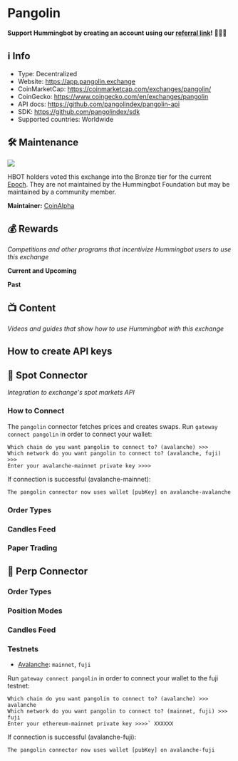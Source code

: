 # Pangolin

**Support Hummingbot by creating an account using our [referral link](https://app.pangolin.exchange/)!** 🙏🙏🙏

## ℹ️ Info

- Type: Decentralized
- Website: <https://app.pangolin.exchange>
- CoinMarketCap: <https://coinmarketcap.com/exchanges/pangolin/>
- CoinGecko: <https://www.coingecko.com/en/exchanges/pangolin>
- API docs: <https://github.com/pangolindex/pangolin-api>
- SDK: <https://github.com/pangolindex/sdk>
- Supported countries: Worldwide

## 🛠 Maintenance

![](https://img.shields.io/static/v1?label=Hummingbot&message=BRONZE&color=green)

HBOT holders voted this exchange into the Bronze tier for the current [Epoch](/governance/epochs). They are not maintained by the Hummingbot Foundation but may be maintained by a community member.

**Maintainer:** [CoinAlpha](https://coinalpha.com)

## 💰 Rewards
*Competitions and other programs that incentivize Hummingbot users to use this exchange*

**Current and Upcoming**



**Past**



## 📺 Content
*Videos and guides that show how to use Hummingbot with this exchange*



## How to create API keys

## 🔀 Spot Connector
*Integration to exchange's spot markets API*


### How to Connect

The `pangolin` connector fetches prices and creates swaps. Run `gateway connect pangolin` in order to connect your wallet:

```
Which chain do you want pangolin to connect to? (avalanche) >>> 
Which network do you want pangolin to connect to? (avalanche, fuji) >>>
Enter your avalanche-mainnet private key >>>>
```

If connection is successful (avalanche-mainnet):
```
The pangolin connector now uses wallet [pubKey] on avalanche-avalanche
```


### Order Types


### Candles Feed

### Paper Trading


## 🔀 Perp Connector


### Order Types


### Position Modes


### Candles Feed


### Testnets

* [Avalanche](/chains/avalanche): `mainnet`, `fuji`

Run `gateway connect pangolin` in order to connect your wallet to the fuji testnet:

```
Which chain do you want pangolin to connect to? (avalanche) >>> avalanche
Which network do you want pangolin to connect to? (mainnet, fuji) >>> fuji
Enter your ethereum-mainnet private key >>>>` XXXXXX
```

If connection is successful (avalanche-fuji):

```
The pangolin connector now uses wallet [pubKey] on avalanche-fuji
```
